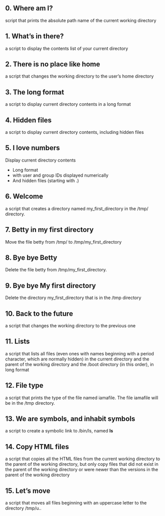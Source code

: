 ## 0. Where am I?
script that prints the absolute path name of the current working directory
## 1. What’s in there?
a script to display the contents list of your current directory
## 2. There is no place like home
a script that changes the working directory to the user’s home directory
## 3. The long format
a script to display current directory contents in a long format
## 4. Hidden files
a script to display current directory contents, including hidden files
## 5. I love numbers
Display current directory contents
* Long format
* with user and group IDs displayed numerically
* And hidden files (starting with .)
## 6. Welcome
a script that creates a directory named my_first_directory in the /tmp/ directory.
## 7. Betty in my first directory
Move the file betty from /tmp/ to /tmp/my_first_directory
## 8. Bye bye Betty
Delete the file betty from /tmp/my_first_directory.
## 9. Bye bye My first directory
Delete the directory my_first_directory that is in the /tmp directory
## 10. Back to the future
 a script that changes the working directory to the previous one
## 11. Lists
a script that lists all files (even ones with names beginning with a period character, which are normally hidden) in the current directory and the parent of the working directory and the /boot directory (in this order), in long format
## 12. File type
a script that prints the type of the file named iamafile. The file iamafile will be in the /tmp directory.
## 13. We are symbols, and inhabit symbols
a script to create a symbolic link to /bin/ls, named __ls__
## 14. Copy HTML files
a script that copies all the HTML files from the current working directory to the parent of the working directory, but only copy files that did not exist in the parent of the working directory or were newer than the versions in the parent of the working directory
## 15. Let’s move
a script that moves all files beginning with an uppercase letter to the directory /tmp/u..

